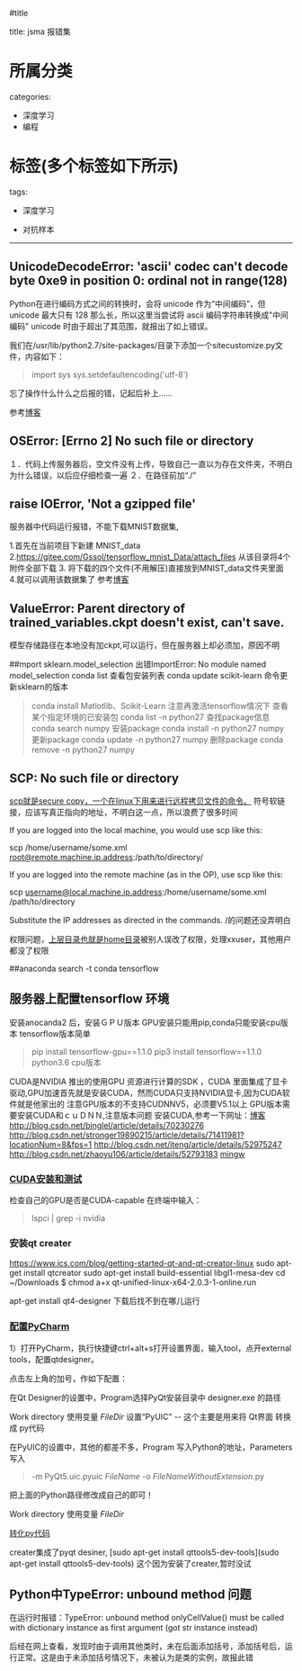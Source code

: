 #title

title: jsma 报错集
# 所属分类

categories:

- 深度学习
- 编程

# 标签(多个标签如下所示)

tags:

- 深度学习

- 对抗样本


------
## UnicodeDecodeError: 'ascii' codec can't decode byte 0xe9 in position 0: ordinal not in range(128)

Python在进行编码方式之间的转换时，会将 unicode 作为“中间编码”，但 unicode 最大只有 128 那么长，所以这里当尝试将 ascii 编码字符串转换成"中间编码" unicode 时由于超出了其范围，就报出了如上错误。
<!-- more -->
我们在/usr/lib/python2.7/site-packages/目录下添加一个sitecustomize.py文件，内容如下：

>import sys
sys.setdefaultencoding('utf-8')

忘了操作什么什么之后报的错，记起后补上……

参考[博客](ttp://www.cnblogs.com/CasonChan/p/4669799.html)

##  OSError: [Errno 2] No such file or directory
１．代码上传服务器后，空文件没有上传，导致自己一直以为存在文件夹，不明白为什么错误，以后应仔细检查一遍
２．在路径前加“./”
## raise IOError, 'Not a gzipped file'
服务器中代码运行报错，不能下载MNIST数据集,

1.首先在当前项目下新建 MNIST_data
2.https://gitee.com/Gssol/tensorflow_mnist_Data/attach_files 从该目录将4个附件全部下载
3. 将下载的四个文件(不用解压)直接放到MNIST_data文件夹里面
4.就可以调用该数据集了
参考[博客](http://www.cnblogs.com/gaoss/p/7736281.html)

## ValueError: Parent directory of trained_variables.ckpt doesn't exist, can't save.

模型存储路径在本地没有加ckpt,可以运行，但在服务器上却必须加，原因不明

##mport sklearn.model_selection 出错ImportError: No module named model_selection
conda list 查看包安装列表
conda update scikit-learn 命令更新sklearn的版本

> conda install Matlotlib、Scikit-Learn
注意再激活tensorflow情况下
查看某个指定环境的已安装包
conda list -n python27
查找package信息
conda search numpy
 安装package
conda install -n python27 numpy
更新package
conda update -n python27 numpy
 删除package
conda remove -n python27 numpy

## SCP: No such file or directory
[scp就是secure copy，一个在linux下用来进行远程拷贝文件的命令。](http://blog.sina.com.cn/s/blog_53b7ddf00102v6tk.html)
符号软链接，应该写真正指向的地址，不明白这一点，所以浪费了很多时间

	
If you are logged into the local machine, you would use scp like this:

scp /home/username/some.xml root@remote.machine.ip.address:/path/to/directory/

If you are logged into the remote machine (as in the OP), use scp like this:

scp username@local.machine.ip.address:/home/username/some.xml /path/to/directory

Substitute the IP addresses as directed in the commands.
/的问题还没弄明白

权限问题，[上层目录也就是home目录](http://bluemood.blog.51cto.com/1142811/1316679)被别人误改了权限，处理xxuser，其他用户都没了权限

##anaconda search -t conda tensorflow

## 服务器上配置tensorflow 环境
安装anocanda2 后，安装ＧＰＵ版本
GPU安装只能用pip,conda只能安装cpu版本
tensorflow版本简单
> pip install tensorflow-gpu==1.1.0
pip3 install tensorflow==1.1.0 python3.6 cpu版本

CUDA是NVIDIA 推出的使用GPU 资源进行计算的SDK ，CUDA 里面集成了显卡驱动,GPU加速首先就是安装CUDA，然而CUDA只支持NVIDIA显卡,因为CUDA软件就是他家出的
注意GPU版本的不支持CUDNNV5，必须要V5.1以上
GPU版本需要安装CUDA和ｃｕＤＮＮ,注意版本问题
安装CUDA,参考一下网址：[博客](http://blog.csdn.net/jasonzzj/article/details/52583891)
http://blog.csdn.net/binglel/article/details/70230276
http://blog.csdn.net/stronger19890215/article/details/71411981?locationNum=8&fps=1
http://blog.csdn.net/jteng/article/details/52975247
http://blog.csdn.net/zhaoyu106/article/details/52793183
[mingw](http://blog.sina.com.cn/s/blog_96b836170102vq22.html)
### [CUDA安装和测试 ](http://blog.csdn.net/u012235003/article/details/54575758)
检查自己的GPU是否是CUDA-capable
在终端中输入：

>lspci | grep -i nvidia


### 安装qt creater
https://www.ics.com/blog/getting-started-qt-and-qt-creator-linux
 sudo apt-get install qtcreator
 sudo apt-get install build-essential libgl1-mesa-dev
 cd ~/Downloads
$ chmod a+x qt-unified-linux-x64-2.0.3-1-online.run

apt-get install qt4-designer
下载后找不到在哪儿运行
### [配置PyCharm](http://blog.csdn.net/Jmilk/article/details/50730095)

1）打开PyCharm，执行快捷键ctrl+alt+s打开设置界面，输入tool，点开external tools，配置qtdesigner。

点击左上角的加号，作如下配置：

在Qt Designer的设置中，Program选择PyQt安装目录中 designer.exe 的路径

Work directory 使用变量 $FileDir$ 
设置“PyUIC” -- 这个主要是用来将 Qt界面 转换成 py代码

在PyUIC的设置中，其他的都差不多，Program 写入Python的地址，Parameters写入

  > -m PyQt5.uic.pyuic  $FileName$ -o $FileNameWithoutExtension$.py

把上面的Python路径修改成自己的即可！

Work directory 使用变量 $FileDir$

[转化py代码](http://www.cnblogs.com/IPYQ/p/6281410.html)

creater集成了pyqt desiner,
[sudo apt-get install qttools5-dev-tools](sudo apt-get install qttools5-dev-tools)
这个因为安装了creater,暂时没试


## Python中TypeError: unbound method 问题
在运行时报错：TypeError: unbound method onlyCellValue() must be called with dictionary instance as first argument (got str instance instead)

后经在网上查看，发现时由于调用其他类时，未在后面添加括号，添加括号后，运行正常。这是由于未添加括号情况下，未被认为是类的实例，故报此错
